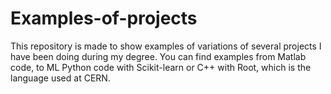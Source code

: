 # Examples-of-projects
This repository is made to show examples of variations of several projects I have been doing during my degree. You can find examples from Matlab code,
to ML Python code with Scikit-learn or C++ with Root, which is the language used at CERN.
